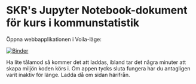 # SKR's Jupyter Notebook-dokument för kurs i kommunstatistik


Öppna webbapplikationen i Voila-läge:

[![Binder](https://mybinder.org/badge_logo.svg)](https://mybinder.org/v2/gh/MagnusForslund/KommunAnalys.git/master?urlpath=%2Fvoila%2Frender%2Fsrc%2Fmain_voila.ipynb)

Ha lite tålamod så kommer det att laddas, ibland tar det några minuter att skapa miljön koden körs i. Om appen tycks sluta fungera har du antagligen varit inaktiv för länge. Ladda då om sidan härifrån.